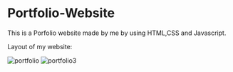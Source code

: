 # Portfolio-Website
This is a Porfolio website made by me by using HTML,CSS and Javascript.<br />

Layout of my website:


![portfolio](https://user-images.githubusercontent.com/66640534/150685685-1f57d77d-3117-4987-901a-bfe68b0e0024.png)
![portfolio3](https://user-images.githubusercontent.com/66640534/150686111-a6f4ad15-3539-40e6-92db-742b0fc5c6e8.png)
